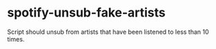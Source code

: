 # spotify-unsub-fake-artists
Script should unsub from artists that have been listened to less than 10 times. 

